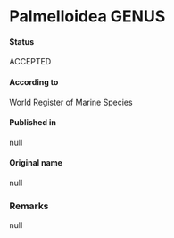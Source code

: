 Palmelloidea GENUS
=======

#### Status
ACCEPTED

#### According to
World Register of Marine Species

#### Published in
null

#### Original name
null

### Remarks
null